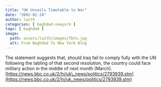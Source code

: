 ```yaml
---
title: "UK Unveils Timetable to War"
date: "2002-02-24"
author: laith
categories: [ baghdad-newyork ]
tags: [ baghdad ]
image:
  path: assets/laith/images/fbtn.jpg
  alt: From Baghdad To New York Blog
---
```


The statement suggests that, should Iraq fail to comply fully with the UN following the tabling of that second resolution, the country could face military action in the middle of next month (March). [https://news.bbc.co.uk/2/hi/uk\_news/politics/2793939.stm](https://news.bbc.co.uk/2/hi/uk_news/politics/2793939.stm)
